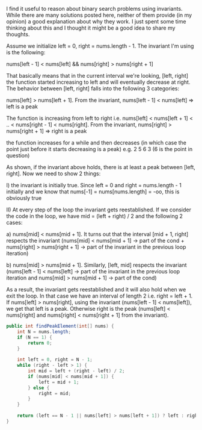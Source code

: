 I find it useful to reason about binary search problems using invariants. While there are many solutions posted here, neither of them provide (in my opinion) a good explanation about why they work. I just spent some time thinking about this and I thought it might be a good idea to share my thoughts.

Assume we initialize left = 0, right = nums.length - 1. The invariant I'm using is the following:

nums[left - 1] < nums[left] && nums[right] > nums[right + 1]

That basically means that in the current interval we're looking, [left, right] the function started increasing to left and will eventually decrease at right. The behavior between [left, right] falls into the following 3 categories:

nums[left] > nums[left + 1]. From the invariant, nums[left - 1] < nums[left] => left is a peak

The function is increasing from left to right i.e. nums[left] < nums[left + 1] < .. < nums[right - 1] < nums[right]. From the invariant, nums[right] > nums[right + 1] => right is a peak

the function increases for a while and then decreases (in which case the point just before it starts decreasing is a peak) e.g. 2 5 6 3 (6 is the point in question)

As shown, if the invariant above holds, there is at least a peak between [left, right]. Now we need to show 2 things:

I) the invariant is initially true. Since left = 0 and right = nums.length - 1 initially and we know that nums[-1] = nums[nums.length] = -oo, this is obviously true

II) At every step of the loop the invariant gets reestablished. If we consider the code in the loop, we have mid = (left + right) / 2 and the following 2 cases:

a) nums[mid] < nums[mid + 1]. It turns out that the interval [mid + 1, right] respects the invariant (nums[mid] < nums[mid + 1] -> part of the cond + nums[right] > nums[right + 1] -> part of the invariant in the previous loop iteration)

b) nums[mid] > nums[mid + 1]. Similarly, [left, mid] respects the invariant (nums[left - 1] < nums[left] -> part of the invariant in the previous loop iteration and nums[mid] > nums[mid + 1] -> part of the cond)

As a result, the invariant gets reestablished and it will also hold when we exit the loop. In that case we have an interval of length 2 i.e. right = left + 1. If nums[left] > nums[right], using the invariant (nums[left - 1] < nums[left]), we get that left is a peak. Otherwise right is the peak (nums[left] < nums[right] and nums[right] < nums[right + 1] from the invariant).

```java
public int findPeakElement(int[] nums) {
    int N = nums.length;
    if (N == 1) {
        return 0;
    }
   
    int left = 0, right = N - 1;
    while (right - left > 1) {
        int mid = left + (right - left) / 2;
        if (nums[mid] < nums[mid + 1]) {
            left = mid + 1;
        } else {
            right = mid;
        }
    }
    
    return (left == N - 1 || nums[left] > nums[left + 1]) ? left : right;
}
```
